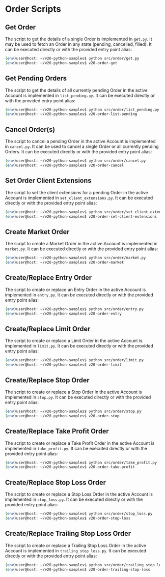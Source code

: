 # Order Scripts

## Get Order

The script to get the details of a single Order is implemented in `get.py`. It
may be used to fetch an Order in any state (pending, cancelled, filled). It can
be executed directly or with the provided entry point alias:

```bash
(env)user@host: ~/v20-python-samples$ python src/order/get.py
(env)user@host: ~/v20-python-samples$ v20-order-get
```
## Get Pending Orders

The script to get the details of all currently pending Order in the active
Account is implemented in `list_pending.py`.  It can be executed directly or
with the provided entry point alias:

```bash
(env)user@host: ~/v20-python-samples$ python src/order/list_pending.py
(env)user@host: ~/v20-python-samples$ v20-order-list-pending
```

## Cancel Order(s)

The script to cancel a pending Order in the active Account is implemented in
`cancel.py`. It can be used to cancel a single Order or all currently pending
Orders. It can be executed directly or with the provided entry point alias:

```bash
(env)user@host: ~/v20-python-samples$ python src/order/cancel.py
(env)user@host: ~/v20-python-samples$ v20-order-cancel
```

## Set Order Client Extensions

The script to set the client extensions for a pending Order in the active
Account is implemented in `set_client_extensions.py`. It can be executed
directly or with the provided entry point alias:

```bash
(env)user@host: ~/v20-python-samples$ python src/order/set_client_extensions.py
(env)user@host: ~/v20-python-samples$ v20-order-set-client-extensions
```

## Create Market Order

The script to create a Market Order in the active Account is implemented in
`market.py`. It can be executed directly or with the provided entry point
alias:

```bash
(env)user@host: ~/v20-python-samples$ python src/order/market.py
(env)user@host: ~/v20-python-samples$ v20-order-market
```

## Create/Replace Entry Order

The script to create or replace an Entry Order in the active Account is
implemented in `entry.py`. It can be executed directly or with the provided
entry point alias:

```bash
(env)user@host: ~/v20-python-samples$ python src/order/entry.py
(env)user@host: ~/v20-python-samples$ v20-order-entry
```

## Create/Replace Limit Order

The script to create or replace a Limit Order in the active Account is
implemented in `limit.py`. It can be executed directly or with the provided
entry point alias:

```bash
(env)user@host: ~/v20-python-samples$ python src/order/limit.py
(env)user@host: ~/v20-python-samples$ v20-order-limit
```

## Create/Replace Stop Order

The script to create or replace a Stop Order in the active Account is
implemented in `stop.py`. It can be executed directly or with the provided
entry point alias:

```bash
(env)user@host: ~/v20-python-samples$ python src/order/stop.py
(env)user@host: ~/v20-python-samples$ v20-order-stop
```

## Create/Replace Take Profit Order

The script to create or replace a Take Profit Order in the active Account is
implemented in `take_profit.py`. It can be executed directly or with the
provided entry point alias:

```bash
(env)user@host: ~/v20-python-samples$ python src/order/take_profit.py
(env)user@host: ~/v20-python-samples$ v20-order-take-profit
```

## Create/Replace Stop Loss Order

The script to create or replace a Stop Loss Order in the active Account is
implemented in `stop_loss.py`. It can be executed directly or with the provided
entry point alias:

```bash
(env)user@host: ~/v20-python-samples$ python src/order/stop_loss.py
(env)user@host: ~/v20-python-samples$ v20-order-stop-loss
```

## Create/Replace Trailing Stop Loss Order

The script to create or replace a Trailing Stop Loss Order in the active
Account is implemented in `trailing_stop_loss.py`. It can be executed directly
or with the provided entry point alias:

```bash
(env)user@host: ~/v20-python-samples$ python src/order/trailing_stop_loss.py
(env)user@host: ~/v20-python-samples$ v20-order-trailing-stop-loss
```

